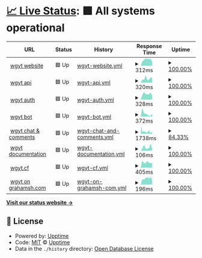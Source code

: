 # [📈 Live Status](https://stats.wgyt.tk): <!--live status--> **🟩 All systems operational**

<!--start: status pages-->
<!-- This summary is generated by Upptime (https://github.com/upptime/upptime) -->
<!-- Do not edit this manually, your changes will be overwritten -->
<!-- prettier-ignore -->
| URL | Status | History | Response Time | Uptime |
| --- | ------ | ------- | ------------- | ------ |
| <img alt="" src="https://favicons.githubusercontent.com/www.wgyt.tk" height="13"> [wgyt website](https://www.wgyt.tk) | 🟩 Up | [wgyt-website.yml](https://github.com/wgytwebsites/stats.wgyt.tk/commits/HEAD/history/wgyt-website.yml) | <details><summary><img alt="Response time graph" src="./graphs/wgyt-website/response-time-week.png" height="20"> 312ms</summary><br><a href="https://stats.wgyt.tk/history/wgyt-website"><img alt="Response time 379" src="https://img.shields.io/endpoint?url=https%3A%2F%2Fraw.githubusercontent.com%2Fwgytwebsites%2Fstats.wgyt.tk%2FHEAD%2Fapi%2Fwgyt-website%2Fresponse-time.json"></a><br><a href="https://stats.wgyt.tk/history/wgyt-website"><img alt="24-hour response time 207" src="https://img.shields.io/endpoint?url=https%3A%2F%2Fraw.githubusercontent.com%2Fwgytwebsites%2Fstats.wgyt.tk%2FHEAD%2Fapi%2Fwgyt-website%2Fresponse-time-day.json"></a><br><a href="https://stats.wgyt.tk/history/wgyt-website"><img alt="7-day response time 312" src="https://img.shields.io/endpoint?url=https%3A%2F%2Fraw.githubusercontent.com%2Fwgytwebsites%2Fstats.wgyt.tk%2FHEAD%2Fapi%2Fwgyt-website%2Fresponse-time-week.json"></a><br><a href="https://stats.wgyt.tk/history/wgyt-website"><img alt="30-day response time 379" src="https://img.shields.io/endpoint?url=https%3A%2F%2Fraw.githubusercontent.com%2Fwgytwebsites%2Fstats.wgyt.tk%2FHEAD%2Fapi%2Fwgyt-website%2Fresponse-time-month.json"></a><br><a href="https://stats.wgyt.tk/history/wgyt-website"><img alt="1-year response time 379" src="https://img.shields.io/endpoint?url=https%3A%2F%2Fraw.githubusercontent.com%2Fwgytwebsites%2Fstats.wgyt.tk%2FHEAD%2Fapi%2Fwgyt-website%2Fresponse-time-year.json"></a></details> | <details><summary><a href="https://stats.wgyt.tk/history/wgyt-website">100.00%</a></summary><a href="https://stats.wgyt.tk/history/wgyt-website"><img alt="All-time uptime 100.00%" src="https://img.shields.io/endpoint?url=https%3A%2F%2Fraw.githubusercontent.com%2Fwgytwebsites%2Fstats.wgyt.tk%2FHEAD%2Fapi%2Fwgyt-website%2Fuptime.json"></a><br><a href="https://stats.wgyt.tk/history/wgyt-website"><img alt="24-hour uptime 100.00%" src="https://img.shields.io/endpoint?url=https%3A%2F%2Fraw.githubusercontent.com%2Fwgytwebsites%2Fstats.wgyt.tk%2FHEAD%2Fapi%2Fwgyt-website%2Fuptime-day.json"></a><br><a href="https://stats.wgyt.tk/history/wgyt-website"><img alt="7-day uptime 100.00%" src="https://img.shields.io/endpoint?url=https%3A%2F%2Fraw.githubusercontent.com%2Fwgytwebsites%2Fstats.wgyt.tk%2FHEAD%2Fapi%2Fwgyt-website%2Fuptime-week.json"></a><br><a href="https://stats.wgyt.tk/history/wgyt-website"><img alt="30-day uptime 100.00%" src="https://img.shields.io/endpoint?url=https%3A%2F%2Fraw.githubusercontent.com%2Fwgytwebsites%2Fstats.wgyt.tk%2FHEAD%2Fapi%2Fwgyt-website%2Fuptime-month.json"></a><br><a href="https://stats.wgyt.tk/history/wgyt-website"><img alt="1-year uptime 100.00%" src="https://img.shields.io/endpoint?url=https%3A%2F%2Fraw.githubusercontent.com%2Fwgytwebsites%2Fstats.wgyt.tk%2FHEAD%2Fapi%2Fwgyt-website%2Fuptime-year.json"></a></details>
| <img alt="" src="https://favicons.githubusercontent.com/api.wgyt.tk" height="13"> [wgyt api](https://api.wgyt.tk) | 🟩 Up | [wgyt-api.yml](https://github.com/wgytwebsites/stats.wgyt.tk/commits/HEAD/history/wgyt-api.yml) | <details><summary><img alt="Response time graph" src="./graphs/wgyt-api/response-time-week.png" height="20"> 320ms</summary><br><a href="https://stats.wgyt.tk/history/wgyt-api"><img alt="Response time 327" src="https://img.shields.io/endpoint?url=https%3A%2F%2Fraw.githubusercontent.com%2Fwgytwebsites%2Fstats.wgyt.tk%2FHEAD%2Fapi%2Fwgyt-api%2Fresponse-time.json"></a><br><a href="https://stats.wgyt.tk/history/wgyt-api"><img alt="24-hour response time 360" src="https://img.shields.io/endpoint?url=https%3A%2F%2Fraw.githubusercontent.com%2Fwgytwebsites%2Fstats.wgyt.tk%2FHEAD%2Fapi%2Fwgyt-api%2Fresponse-time-day.json"></a><br><a href="https://stats.wgyt.tk/history/wgyt-api"><img alt="7-day response time 320" src="https://img.shields.io/endpoint?url=https%3A%2F%2Fraw.githubusercontent.com%2Fwgytwebsites%2Fstats.wgyt.tk%2FHEAD%2Fapi%2Fwgyt-api%2Fresponse-time-week.json"></a><br><a href="https://stats.wgyt.tk/history/wgyt-api"><img alt="30-day response time 327" src="https://img.shields.io/endpoint?url=https%3A%2F%2Fraw.githubusercontent.com%2Fwgytwebsites%2Fstats.wgyt.tk%2FHEAD%2Fapi%2Fwgyt-api%2Fresponse-time-month.json"></a><br><a href="https://stats.wgyt.tk/history/wgyt-api"><img alt="1-year response time 327" src="https://img.shields.io/endpoint?url=https%3A%2F%2Fraw.githubusercontent.com%2Fwgytwebsites%2Fstats.wgyt.tk%2FHEAD%2Fapi%2Fwgyt-api%2Fresponse-time-year.json"></a></details> | <details><summary><a href="https://stats.wgyt.tk/history/wgyt-api">100.00%</a></summary><a href="https://stats.wgyt.tk/history/wgyt-api"><img alt="All-time uptime 100.00%" src="https://img.shields.io/endpoint?url=https%3A%2F%2Fraw.githubusercontent.com%2Fwgytwebsites%2Fstats.wgyt.tk%2FHEAD%2Fapi%2Fwgyt-api%2Fuptime.json"></a><br><a href="https://stats.wgyt.tk/history/wgyt-api"><img alt="24-hour uptime 100.00%" src="https://img.shields.io/endpoint?url=https%3A%2F%2Fraw.githubusercontent.com%2Fwgytwebsites%2Fstats.wgyt.tk%2FHEAD%2Fapi%2Fwgyt-api%2Fuptime-day.json"></a><br><a href="https://stats.wgyt.tk/history/wgyt-api"><img alt="7-day uptime 100.00%" src="https://img.shields.io/endpoint?url=https%3A%2F%2Fraw.githubusercontent.com%2Fwgytwebsites%2Fstats.wgyt.tk%2FHEAD%2Fapi%2Fwgyt-api%2Fuptime-week.json"></a><br><a href="https://stats.wgyt.tk/history/wgyt-api"><img alt="30-day uptime 100.00%" src="https://img.shields.io/endpoint?url=https%3A%2F%2Fraw.githubusercontent.com%2Fwgytwebsites%2Fstats.wgyt.tk%2FHEAD%2Fapi%2Fwgyt-api%2Fuptime-month.json"></a><br><a href="https://stats.wgyt.tk/history/wgyt-api"><img alt="1-year uptime 100.00%" src="https://img.shields.io/endpoint?url=https%3A%2F%2Fraw.githubusercontent.com%2Fwgytwebsites%2Fstats.wgyt.tk%2FHEAD%2Fapi%2Fwgyt-api%2Fuptime-year.json"></a></details>
| <img alt="" src="https://favicons.githubusercontent.com/auth.wgyt.tk" height="13"> [wgyt auth](https://auth.wgyt.tk) | 🟩 Up | [wgyt-auth.yml](https://github.com/wgytwebsites/stats.wgyt.tk/commits/HEAD/history/wgyt-auth.yml) | <details><summary><img alt="Response time graph" src="./graphs/wgyt-auth/response-time-week.png" height="20"> 328ms</summary><br><a href="https://stats.wgyt.tk/history/wgyt-auth"><img alt="Response time 348" src="https://img.shields.io/endpoint?url=https%3A%2F%2Fraw.githubusercontent.com%2Fwgytwebsites%2Fstats.wgyt.tk%2FHEAD%2Fapi%2Fwgyt-auth%2Fresponse-time.json"></a><br><a href="https://stats.wgyt.tk/history/wgyt-auth"><img alt="24-hour response time 241" src="https://img.shields.io/endpoint?url=https%3A%2F%2Fraw.githubusercontent.com%2Fwgytwebsites%2Fstats.wgyt.tk%2FHEAD%2Fapi%2Fwgyt-auth%2Fresponse-time-day.json"></a><br><a href="https://stats.wgyt.tk/history/wgyt-auth"><img alt="7-day response time 328" src="https://img.shields.io/endpoint?url=https%3A%2F%2Fraw.githubusercontent.com%2Fwgytwebsites%2Fstats.wgyt.tk%2FHEAD%2Fapi%2Fwgyt-auth%2Fresponse-time-week.json"></a><br><a href="https://stats.wgyt.tk/history/wgyt-auth"><img alt="30-day response time 348" src="https://img.shields.io/endpoint?url=https%3A%2F%2Fraw.githubusercontent.com%2Fwgytwebsites%2Fstats.wgyt.tk%2FHEAD%2Fapi%2Fwgyt-auth%2Fresponse-time-month.json"></a><br><a href="https://stats.wgyt.tk/history/wgyt-auth"><img alt="1-year response time 348" src="https://img.shields.io/endpoint?url=https%3A%2F%2Fraw.githubusercontent.com%2Fwgytwebsites%2Fstats.wgyt.tk%2FHEAD%2Fapi%2Fwgyt-auth%2Fresponse-time-year.json"></a></details> | <details><summary><a href="https://stats.wgyt.tk/history/wgyt-auth">100.00%</a></summary><a href="https://stats.wgyt.tk/history/wgyt-auth"><img alt="All-time uptime 99.88%" src="https://img.shields.io/endpoint?url=https%3A%2F%2Fraw.githubusercontent.com%2Fwgytwebsites%2Fstats.wgyt.tk%2FHEAD%2Fapi%2Fwgyt-auth%2Fuptime.json"></a><br><a href="https://stats.wgyt.tk/history/wgyt-auth"><img alt="24-hour uptime 100.00%" src="https://img.shields.io/endpoint?url=https%3A%2F%2Fraw.githubusercontent.com%2Fwgytwebsites%2Fstats.wgyt.tk%2FHEAD%2Fapi%2Fwgyt-auth%2Fuptime-day.json"></a><br><a href="https://stats.wgyt.tk/history/wgyt-auth"><img alt="7-day uptime 100.00%" src="https://img.shields.io/endpoint?url=https%3A%2F%2Fraw.githubusercontent.com%2Fwgytwebsites%2Fstats.wgyt.tk%2FHEAD%2Fapi%2Fwgyt-auth%2Fuptime-week.json"></a><br><a href="https://stats.wgyt.tk/history/wgyt-auth"><img alt="30-day uptime 99.88%" src="https://img.shields.io/endpoint?url=https%3A%2F%2Fraw.githubusercontent.com%2Fwgytwebsites%2Fstats.wgyt.tk%2FHEAD%2Fapi%2Fwgyt-auth%2Fuptime-month.json"></a><br><a href="https://stats.wgyt.tk/history/wgyt-auth"><img alt="1-year uptime 99.88%" src="https://img.shields.io/endpoint?url=https%3A%2F%2Fraw.githubusercontent.com%2Fwgytwebsites%2Fstats.wgyt.tk%2FHEAD%2Fapi%2Fwgyt-auth%2Fuptime-year.json"></a></details>
| <img alt="" src="https://favicons.githubusercontent.com/bot.wgyt.tk" height="13"> [wgyt bot](https://bot.wgyt.tk) | 🟩 Up | [wgyt-bot.yml](https://github.com/wgytwebsites/stats.wgyt.tk/commits/HEAD/history/wgyt-bot.yml) | <details><summary><img alt="Response time graph" src="./graphs/wgyt-bot/response-time-week.png" height="20"> 372ms</summary><br><a href="https://stats.wgyt.tk/history/wgyt-bot"><img alt="Response time 353" src="https://img.shields.io/endpoint?url=https%3A%2F%2Fraw.githubusercontent.com%2Fwgytwebsites%2Fstats.wgyt.tk%2FHEAD%2Fapi%2Fwgyt-bot%2Fresponse-time.json"></a><br><a href="https://stats.wgyt.tk/history/wgyt-bot"><img alt="24-hour response time 345" src="https://img.shields.io/endpoint?url=https%3A%2F%2Fraw.githubusercontent.com%2Fwgytwebsites%2Fstats.wgyt.tk%2FHEAD%2Fapi%2Fwgyt-bot%2Fresponse-time-day.json"></a><br><a href="https://stats.wgyt.tk/history/wgyt-bot"><img alt="7-day response time 372" src="https://img.shields.io/endpoint?url=https%3A%2F%2Fraw.githubusercontent.com%2Fwgytwebsites%2Fstats.wgyt.tk%2FHEAD%2Fapi%2Fwgyt-bot%2Fresponse-time-week.json"></a><br><a href="https://stats.wgyt.tk/history/wgyt-bot"><img alt="30-day response time 353" src="https://img.shields.io/endpoint?url=https%3A%2F%2Fraw.githubusercontent.com%2Fwgytwebsites%2Fstats.wgyt.tk%2FHEAD%2Fapi%2Fwgyt-bot%2Fresponse-time-month.json"></a><br><a href="https://stats.wgyt.tk/history/wgyt-bot"><img alt="1-year response time 353" src="https://img.shields.io/endpoint?url=https%3A%2F%2Fraw.githubusercontent.com%2Fwgytwebsites%2Fstats.wgyt.tk%2FHEAD%2Fapi%2Fwgyt-bot%2Fresponse-time-year.json"></a></details> | <details><summary><a href="https://stats.wgyt.tk/history/wgyt-bot">100.00%</a></summary><a href="https://stats.wgyt.tk/history/wgyt-bot"><img alt="All-time uptime 100.00%" src="https://img.shields.io/endpoint?url=https%3A%2F%2Fraw.githubusercontent.com%2Fwgytwebsites%2Fstats.wgyt.tk%2FHEAD%2Fapi%2Fwgyt-bot%2Fuptime.json"></a><br><a href="https://stats.wgyt.tk/history/wgyt-bot"><img alt="24-hour uptime 100.00%" src="https://img.shields.io/endpoint?url=https%3A%2F%2Fraw.githubusercontent.com%2Fwgytwebsites%2Fstats.wgyt.tk%2FHEAD%2Fapi%2Fwgyt-bot%2Fuptime-day.json"></a><br><a href="https://stats.wgyt.tk/history/wgyt-bot"><img alt="7-day uptime 100.00%" src="https://img.shields.io/endpoint?url=https%3A%2F%2Fraw.githubusercontent.com%2Fwgytwebsites%2Fstats.wgyt.tk%2FHEAD%2Fapi%2Fwgyt-bot%2Fuptime-week.json"></a><br><a href="https://stats.wgyt.tk/history/wgyt-bot"><img alt="30-day uptime 100.00%" src="https://img.shields.io/endpoint?url=https%3A%2F%2Fraw.githubusercontent.com%2Fwgytwebsites%2Fstats.wgyt.tk%2FHEAD%2Fapi%2Fwgyt-bot%2Fuptime-month.json"></a><br><a href="https://stats.wgyt.tk/history/wgyt-bot"><img alt="1-year uptime 100.00%" src="https://img.shields.io/endpoint?url=https%3A%2F%2Fraw.githubusercontent.com%2Fwgytwebsites%2Fstats.wgyt.tk%2FHEAD%2Fapi%2Fwgyt-bot%2Fuptime-year.json"></a></details>
| <img alt="" src="https://favicons.githubusercontent.com/social.wgyt.tk" height="13"> [wgyt chat & comments](https://social.wgyt.tk) | 🟩 Up | [wgyt-chat-and-comments.yml](https://github.com/wgytwebsites/stats.wgyt.tk/commits/HEAD/history/wgyt-chat-and-comments.yml) | <details><summary><img alt="Response time graph" src="./graphs/wgyt-chat-and-comments/response-time-week.png" height="20"> 1738ms</summary><br><a href="https://stats.wgyt.tk/history/wgyt-chat-and-comments"><img alt="Response time 1141" src="https://img.shields.io/endpoint?url=https%3A%2F%2Fraw.githubusercontent.com%2Fwgytwebsites%2Fstats.wgyt.tk%2FHEAD%2Fapi%2Fwgyt-chat-and-comments%2Fresponse-time.json"></a><br><a href="https://stats.wgyt.tk/history/wgyt-chat-and-comments"><img alt="24-hour response time 25525" src="https://img.shields.io/endpoint?url=https%3A%2F%2Fraw.githubusercontent.com%2Fwgytwebsites%2Fstats.wgyt.tk%2FHEAD%2Fapi%2Fwgyt-chat-and-comments%2Fresponse-time-day.json"></a><br><a href="https://stats.wgyt.tk/history/wgyt-chat-and-comments"><img alt="7-day response time 1738" src="https://img.shields.io/endpoint?url=https%3A%2F%2Fraw.githubusercontent.com%2Fwgytwebsites%2Fstats.wgyt.tk%2FHEAD%2Fapi%2Fwgyt-chat-and-comments%2Fresponse-time-week.json"></a><br><a href="https://stats.wgyt.tk/history/wgyt-chat-and-comments"><img alt="30-day response time 1141" src="https://img.shields.io/endpoint?url=https%3A%2F%2Fraw.githubusercontent.com%2Fwgytwebsites%2Fstats.wgyt.tk%2FHEAD%2Fapi%2Fwgyt-chat-and-comments%2Fresponse-time-month.json"></a><br><a href="https://stats.wgyt.tk/history/wgyt-chat-and-comments"><img alt="1-year response time 1141" src="https://img.shields.io/endpoint?url=https%3A%2F%2Fraw.githubusercontent.com%2Fwgytwebsites%2Fstats.wgyt.tk%2FHEAD%2Fapi%2Fwgyt-chat-and-comments%2Fresponse-time-year.json"></a></details> | <details><summary><a href="https://stats.wgyt.tk/history/wgyt-chat-and-comments">84.33%</a></summary><a href="https://stats.wgyt.tk/history/wgyt-chat-and-comments"><img alt="All-time uptime 93.81%" src="https://img.shields.io/endpoint?url=https%3A%2F%2Fraw.githubusercontent.com%2Fwgytwebsites%2Fstats.wgyt.tk%2FHEAD%2Fapi%2Fwgyt-chat-and-comments%2Fuptime.json"></a><br><a href="https://stats.wgyt.tk/history/wgyt-chat-and-comments"><img alt="24-hour uptime 5.10%" src="https://img.shields.io/endpoint?url=https%3A%2F%2Fraw.githubusercontent.com%2Fwgytwebsites%2Fstats.wgyt.tk%2FHEAD%2Fapi%2Fwgyt-chat-and-comments%2Fuptime-day.json"></a><br><a href="https://stats.wgyt.tk/history/wgyt-chat-and-comments"><img alt="7-day uptime 84.33%" src="https://img.shields.io/endpoint?url=https%3A%2F%2Fraw.githubusercontent.com%2Fwgytwebsites%2Fstats.wgyt.tk%2FHEAD%2Fapi%2Fwgyt-chat-and-comments%2Fuptime-week.json"></a><br><a href="https://stats.wgyt.tk/history/wgyt-chat-and-comments"><img alt="30-day uptime 93.81%" src="https://img.shields.io/endpoint?url=https%3A%2F%2Fraw.githubusercontent.com%2Fwgytwebsites%2Fstats.wgyt.tk%2FHEAD%2Fapi%2Fwgyt-chat-and-comments%2Fuptime-month.json"></a><br><a href="https://stats.wgyt.tk/history/wgyt-chat-and-comments"><img alt="1-year uptime 93.81%" src="https://img.shields.io/endpoint?url=https%3A%2F%2Fraw.githubusercontent.com%2Fwgytwebsites%2Fstats.wgyt.tk%2FHEAD%2Fapi%2Fwgyt-chat-and-comments%2Fuptime-year.json"></a></details>
| <img alt="" src="https://favicons.githubusercontent.com/documentation.wgyt.tk" height="13"> [wgyt documentation](https://documentation.wgyt.tk) | 🟩 Up | [wgyt-documentation.yml](https://github.com/wgytwebsites/stats.wgyt.tk/commits/HEAD/history/wgyt-documentation.yml) | <details><summary><img alt="Response time graph" src="./graphs/wgyt-documentation/response-time-week.png" height="20"> 106ms</summary><br><a href="https://stats.wgyt.tk/history/wgyt-documentation"><img alt="Response time 150" src="https://img.shields.io/endpoint?url=https%3A%2F%2Fraw.githubusercontent.com%2Fwgytwebsites%2Fstats.wgyt.tk%2FHEAD%2Fapi%2Fwgyt-documentation%2Fresponse-time.json"></a><br><a href="https://stats.wgyt.tk/history/wgyt-documentation"><img alt="24-hour response time 61" src="https://img.shields.io/endpoint?url=https%3A%2F%2Fraw.githubusercontent.com%2Fwgytwebsites%2Fstats.wgyt.tk%2FHEAD%2Fapi%2Fwgyt-documentation%2Fresponse-time-day.json"></a><br><a href="https://stats.wgyt.tk/history/wgyt-documentation"><img alt="7-day response time 106" src="https://img.shields.io/endpoint?url=https%3A%2F%2Fraw.githubusercontent.com%2Fwgytwebsites%2Fstats.wgyt.tk%2FHEAD%2Fapi%2Fwgyt-documentation%2Fresponse-time-week.json"></a><br><a href="https://stats.wgyt.tk/history/wgyt-documentation"><img alt="30-day response time 150" src="https://img.shields.io/endpoint?url=https%3A%2F%2Fraw.githubusercontent.com%2Fwgytwebsites%2Fstats.wgyt.tk%2FHEAD%2Fapi%2Fwgyt-documentation%2Fresponse-time-month.json"></a><br><a href="https://stats.wgyt.tk/history/wgyt-documentation"><img alt="1-year response time 150" src="https://img.shields.io/endpoint?url=https%3A%2F%2Fraw.githubusercontent.com%2Fwgytwebsites%2Fstats.wgyt.tk%2FHEAD%2Fapi%2Fwgyt-documentation%2Fresponse-time-year.json"></a></details> | <details><summary><a href="https://stats.wgyt.tk/history/wgyt-documentation">100.00%</a></summary><a href="https://stats.wgyt.tk/history/wgyt-documentation"><img alt="All-time uptime 100.00%" src="https://img.shields.io/endpoint?url=https%3A%2F%2Fraw.githubusercontent.com%2Fwgytwebsites%2Fstats.wgyt.tk%2FHEAD%2Fapi%2Fwgyt-documentation%2Fuptime.json"></a><br><a href="https://stats.wgyt.tk/history/wgyt-documentation"><img alt="24-hour uptime 100.00%" src="https://img.shields.io/endpoint?url=https%3A%2F%2Fraw.githubusercontent.com%2Fwgytwebsites%2Fstats.wgyt.tk%2FHEAD%2Fapi%2Fwgyt-documentation%2Fuptime-day.json"></a><br><a href="https://stats.wgyt.tk/history/wgyt-documentation"><img alt="7-day uptime 100.00%" src="https://img.shields.io/endpoint?url=https%3A%2F%2Fraw.githubusercontent.com%2Fwgytwebsites%2Fstats.wgyt.tk%2FHEAD%2Fapi%2Fwgyt-documentation%2Fuptime-week.json"></a><br><a href="https://stats.wgyt.tk/history/wgyt-documentation"><img alt="30-day uptime 100.00%" src="https://img.shields.io/endpoint?url=https%3A%2F%2Fraw.githubusercontent.com%2Fwgytwebsites%2Fstats.wgyt.tk%2FHEAD%2Fapi%2Fwgyt-documentation%2Fuptime-month.json"></a><br><a href="https://stats.wgyt.tk/history/wgyt-documentation"><img alt="1-year uptime 100.00%" src="https://img.shields.io/endpoint?url=https%3A%2F%2Fraw.githubusercontent.com%2Fwgytwebsites%2Fstats.wgyt.tk%2FHEAD%2Fapi%2Fwgyt-documentation%2Fuptime-year.json"></a></details>
| <img alt="" src="https://favicons.githubusercontent.com/wgyt.cf" height="13"> [wgyt.cf](https://wgyt.cf/null) | 🟩 Up | [wgyt-cf.yml](https://github.com/wgytwebsites/stats.wgyt.tk/commits/HEAD/history/wgyt-cf.yml) | <details><summary><img alt="Response time graph" src="./graphs/wgyt-cf/response-time-week.png" height="20"> 405ms</summary><br><a href="https://stats.wgyt.tk/history/wgyt-cf"><img alt="Response time 496" src="https://img.shields.io/endpoint?url=https%3A%2F%2Fraw.githubusercontent.com%2Fwgytwebsites%2Fstats.wgyt.tk%2FHEAD%2Fapi%2Fwgyt-cf%2Fresponse-time.json"></a><br><a href="https://stats.wgyt.tk/history/wgyt-cf"><img alt="24-hour response time 359" src="https://img.shields.io/endpoint?url=https%3A%2F%2Fraw.githubusercontent.com%2Fwgytwebsites%2Fstats.wgyt.tk%2FHEAD%2Fapi%2Fwgyt-cf%2Fresponse-time-day.json"></a><br><a href="https://stats.wgyt.tk/history/wgyt-cf"><img alt="7-day response time 405" src="https://img.shields.io/endpoint?url=https%3A%2F%2Fraw.githubusercontent.com%2Fwgytwebsites%2Fstats.wgyt.tk%2FHEAD%2Fapi%2Fwgyt-cf%2Fresponse-time-week.json"></a><br><a href="https://stats.wgyt.tk/history/wgyt-cf"><img alt="30-day response time 496" src="https://img.shields.io/endpoint?url=https%3A%2F%2Fraw.githubusercontent.com%2Fwgytwebsites%2Fstats.wgyt.tk%2FHEAD%2Fapi%2Fwgyt-cf%2Fresponse-time-month.json"></a><br><a href="https://stats.wgyt.tk/history/wgyt-cf"><img alt="1-year response time 496" src="https://img.shields.io/endpoint?url=https%3A%2F%2Fraw.githubusercontent.com%2Fwgytwebsites%2Fstats.wgyt.tk%2FHEAD%2Fapi%2Fwgyt-cf%2Fresponse-time-year.json"></a></details> | <details><summary><a href="https://stats.wgyt.tk/history/wgyt-cf">100.00%</a></summary><a href="https://stats.wgyt.tk/history/wgyt-cf"><img alt="All-time uptime 98.98%" src="https://img.shields.io/endpoint?url=https%3A%2F%2Fraw.githubusercontent.com%2Fwgytwebsites%2Fstats.wgyt.tk%2FHEAD%2Fapi%2Fwgyt-cf%2Fuptime.json"></a><br><a href="https://stats.wgyt.tk/history/wgyt-cf"><img alt="24-hour uptime 100.00%" src="https://img.shields.io/endpoint?url=https%3A%2F%2Fraw.githubusercontent.com%2Fwgytwebsites%2Fstats.wgyt.tk%2FHEAD%2Fapi%2Fwgyt-cf%2Fuptime-day.json"></a><br><a href="https://stats.wgyt.tk/history/wgyt-cf"><img alt="7-day uptime 100.00%" src="https://img.shields.io/endpoint?url=https%3A%2F%2Fraw.githubusercontent.com%2Fwgytwebsites%2Fstats.wgyt.tk%2FHEAD%2Fapi%2Fwgyt-cf%2Fuptime-week.json"></a><br><a href="https://stats.wgyt.tk/history/wgyt-cf"><img alt="30-day uptime 98.98%" src="https://img.shields.io/endpoint?url=https%3A%2F%2Fraw.githubusercontent.com%2Fwgytwebsites%2Fstats.wgyt.tk%2FHEAD%2Fapi%2Fwgyt-cf%2Fuptime-month.json"></a><br><a href="https://stats.wgyt.tk/history/wgyt-cf"><img alt="1-year uptime 98.98%" src="https://img.shields.io/endpoint?url=https%3A%2F%2Fraw.githubusercontent.com%2Fwgytwebsites%2Fstats.wgyt.tk%2FHEAD%2Fapi%2Fwgyt-cf%2Fuptime-year.json"></a></details>
| <img alt="" src="https://favicons.githubusercontent.com/wgyt.grahamsh.com" height="13"> [wgyt on grahamsh.com](https://wgyt.grahamsh.com) | 🟩 Up | [wgyt-on-grahamsh-com.yml](https://github.com/wgytwebsites/stats.wgyt.tk/commits/HEAD/history/wgyt-on-grahamsh-com.yml) | <details><summary><img alt="Response time graph" src="./graphs/wgyt-on-grahamsh-com/response-time-week.png" height="20"> 196ms</summary><br><a href="https://stats.wgyt.tk/history/wgyt-on-grahamsh-com"><img alt="Response time 198" src="https://img.shields.io/endpoint?url=https%3A%2F%2Fraw.githubusercontent.com%2Fwgytwebsites%2Fstats.wgyt.tk%2FHEAD%2Fapi%2Fwgyt-on-grahamsh-com%2Fresponse-time.json"></a><br><a href="https://stats.wgyt.tk/history/wgyt-on-grahamsh-com"><img alt="24-hour response time 160" src="https://img.shields.io/endpoint?url=https%3A%2F%2Fraw.githubusercontent.com%2Fwgytwebsites%2Fstats.wgyt.tk%2FHEAD%2Fapi%2Fwgyt-on-grahamsh-com%2Fresponse-time-day.json"></a><br><a href="https://stats.wgyt.tk/history/wgyt-on-grahamsh-com"><img alt="7-day response time 196" src="https://img.shields.io/endpoint?url=https%3A%2F%2Fraw.githubusercontent.com%2Fwgytwebsites%2Fstats.wgyt.tk%2FHEAD%2Fapi%2Fwgyt-on-grahamsh-com%2Fresponse-time-week.json"></a><br><a href="https://stats.wgyt.tk/history/wgyt-on-grahamsh-com"><img alt="30-day response time 198" src="https://img.shields.io/endpoint?url=https%3A%2F%2Fraw.githubusercontent.com%2Fwgytwebsites%2Fstats.wgyt.tk%2FHEAD%2Fapi%2Fwgyt-on-grahamsh-com%2Fresponse-time-month.json"></a><br><a href="https://stats.wgyt.tk/history/wgyt-on-grahamsh-com"><img alt="1-year response time 198" src="https://img.shields.io/endpoint?url=https%3A%2F%2Fraw.githubusercontent.com%2Fwgytwebsites%2Fstats.wgyt.tk%2FHEAD%2Fapi%2Fwgyt-on-grahamsh-com%2Fresponse-time-year.json"></a></details> | <details><summary><a href="https://stats.wgyt.tk/history/wgyt-on-grahamsh-com">100.00%</a></summary><a href="https://stats.wgyt.tk/history/wgyt-on-grahamsh-com"><img alt="All-time uptime 100.00%" src="https://img.shields.io/endpoint?url=https%3A%2F%2Fraw.githubusercontent.com%2Fwgytwebsites%2Fstats.wgyt.tk%2FHEAD%2Fapi%2Fwgyt-on-grahamsh-com%2Fuptime.json"></a><br><a href="https://stats.wgyt.tk/history/wgyt-on-grahamsh-com"><img alt="24-hour uptime 100.00%" src="https://img.shields.io/endpoint?url=https%3A%2F%2Fraw.githubusercontent.com%2Fwgytwebsites%2Fstats.wgyt.tk%2FHEAD%2Fapi%2Fwgyt-on-grahamsh-com%2Fuptime-day.json"></a><br><a href="https://stats.wgyt.tk/history/wgyt-on-grahamsh-com"><img alt="7-day uptime 100.00%" src="https://img.shields.io/endpoint?url=https%3A%2F%2Fraw.githubusercontent.com%2Fwgytwebsites%2Fstats.wgyt.tk%2FHEAD%2Fapi%2Fwgyt-on-grahamsh-com%2Fuptime-week.json"></a><br><a href="https://stats.wgyt.tk/history/wgyt-on-grahamsh-com"><img alt="30-day uptime 100.00%" src="https://img.shields.io/endpoint?url=https%3A%2F%2Fraw.githubusercontent.com%2Fwgytwebsites%2Fstats.wgyt.tk%2FHEAD%2Fapi%2Fwgyt-on-grahamsh-com%2Fuptime-month.json"></a><br><a href="https://stats.wgyt.tk/history/wgyt-on-grahamsh-com"><img alt="1-year uptime 100.00%" src="https://img.shields.io/endpoint?url=https%3A%2F%2Fraw.githubusercontent.com%2Fwgytwebsites%2Fstats.wgyt.tk%2FHEAD%2Fapi%2Fwgyt-on-grahamsh-com%2Fuptime-year.json"></a></details>

<!--end: status pages-->

[**Visit our status website →**](https://stats.wgyt.tk)

## 📄 License

- Powered by: [Upptime](https://github.com/upptime/upptime)
- Code: [MIT](./LICENSE) © [Upptime](https://upptime.js.org)
- Data in the `./history` directory: [Open Database License](https://opendatacommons.org/licenses/odbl/1-0/)
